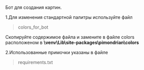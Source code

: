 Бот для создания картин.

1.Для изменения стандартной палитры используйте файл 
>colors_for_bot

Скопируйте содержимое файла и замените в файле colors расположеном в **\venv\Lib\site-packages\pimondrian\colors**


2.Использованные примочки указаны в файле 
>requirements.txt
